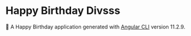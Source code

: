 # Happy Birthday Divsss

🎂 A Happy Birthday application generated with [Angular CLI](https://github.com/angular/angular-cli) version 11.2.9.
